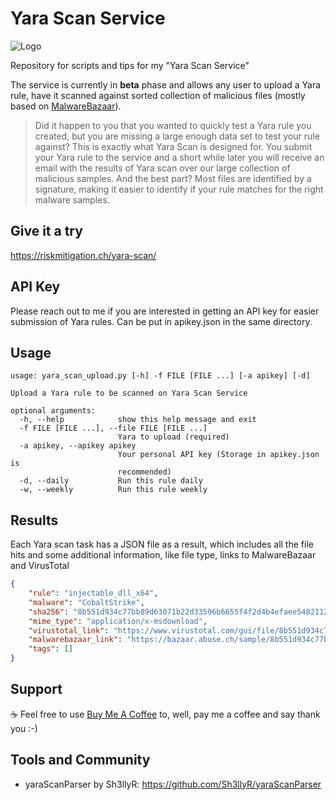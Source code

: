 # Yara Scan Service
![Logo](https://riskmitigation.ch/yara-scan/images/yara_scan.png "Yara Scan Logo")

Repository for scripts and tips for my "Yara Scan Service"

The service is currently in **beta** phase and allows any user to upload a Yara rule, have it scanned against sorted collection of malicious files (mostly based on [MalwareBazaar](https://bazaar.abuse.ch/)).
> Did it happen to you that you wanted to quickly test a Yara rule you created, but you are missing a large enough data set to test your rule against? This is exactly what Yara Scan is designed for. You submit your Yara rule to the service and a short while later you will receive an email with the results of Yara scan over our large collection of malicious samples. And the best part? Most files are identified by a signature, making it easier to identify if your rule matches for the right malware samples.

## Give it a try ##
https://riskmitigation.ch/yara-scan/

## API Key ##
Please reach out to me if you are interested in getting an API key for easier submission of Yara rules. Can be put in apikey.json in the same directory.

## Usage ##
```
usage: yara_scan_upload.py [-h] -f FILE [FILE ...] [-a apikey] [-d]

Upload a Yara rule to be scanned on Yara Scan Service

optional arguments:
  -h, --help            show this help message and exit
  -f FILE [FILE ...], --file FILE [FILE ...]
                        Yara to upload (required)
  -a apikey, --apikey apikey
                        Your personal API key (Storage in apikey.json is
                        recommended)
  -d, --daily           Run this rule daily
  -w, --weekly          Run this rule weekly

```

## Results ##
Each Yara scan task has a JSON file as a result, which includes all the file hits and some additional information, like file type, links to MalwareBazaar and VirusTotal
```json
{
    "rule": "injectable_dll_x64",
    "malware": "CobaltStrike",
    "sha256": "8b551d934c77bb89d63071b22d33596b6655f4f2d4b4efaee5482112ba6868fa",
    "mime_type": "application/x-msdownload",
    "virustotal_link": "https://www.virustotal.com/gui/file/8b551d934c77bb89d63071b22d33596b6655f4f2d4b4efaee5482112ba6868fa/detection",
    "malwarebazaar_link": "https://bazaar.abuse.ch/sample/8b551d934c77bb89d63071b22d33596b6655f4f2d4b4efaee5482112ba6868fa/",
    "tags": []
}
```

## Support ##
☕ Feel free to use [Buy Me A Coffee](https://www.buymeacoffee.com/corsin) to, well, pay me a coffee and say thank you :-)

## Tools and Community ##
* yaraScanParser by Sh3llyR: https://github.com/Sh3llyR/yaraScanParser
